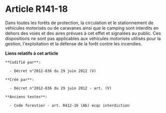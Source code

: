 # Article R141-18

Dans toutes les forêts de protection, la circulation et le stationnement de véhicules motorisés ou de caravanes ainsi que le
camping sont interdits en dehors des voies et des aires prévues à cet effet et signalées au public. Ces dispositions ne sont
pas applicables aux véhicules motorisés utilisés pour la gestion, l'exploitation et la défense de la forêt contre les
incendies.

**Liens relatifs à cet article**

	**Codifié par**:

	  - Décret n°2012-836 du 29 juin 2012 (V)

	**Créé par**:

	  - Décret n°2012-836 du 29 juin 2012 - art. (V)

	**Anciens textes**:

	  - Code forestier - art. R412-16 (Ab) ecqc interdiction
